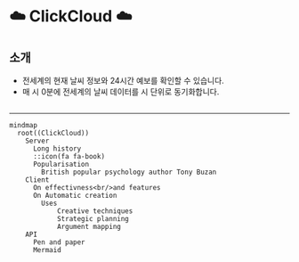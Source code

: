 # ☁️ ClickCloud ☁️
## 소개
- 전세계의 현재 날씨 정보와 24시간 예보를 확인할 수 있습니다.
- 매 시 0분에 전세계의 날씨 데이터를 시 단위로 동기화합니다.

## 
---

```mermaid
mindmap
  root((ClickCloud))
    Server
      Long history
      ::icon(fa fa-book)
      Popularisation
        British popular psychology author Tony Buzan
    Client
      On effectivness<br/>and features
      On Automatic creation
        Uses
            Creative techniques
            Strategic planning
            Argument mapping
    API
      Pen and paper
      Mermaid
```